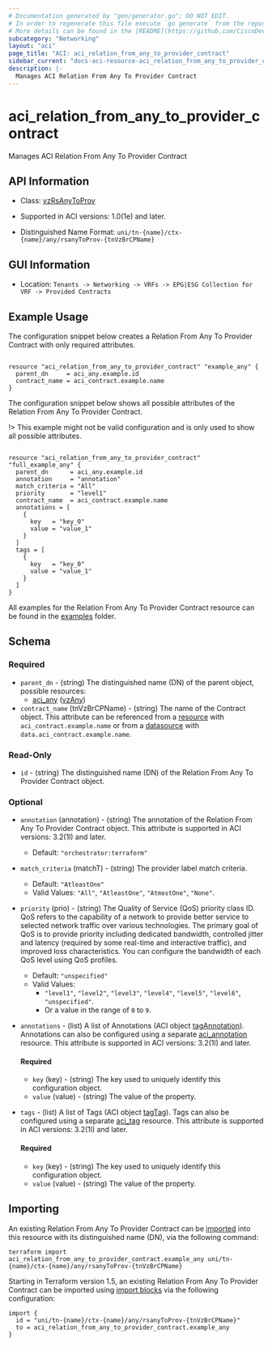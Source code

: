 ```yaml
---
# Documentation generated by "gen/generator.go"; DO NOT EDIT.
# In order to regenerate this file execute `go generate` from the repository root.
# More details can be found in the [README](https://github.com/CiscoDevNet/terraform-provider-aci/blob/master/README.md).
subcategory: "Networking"
layout: "aci"
page_title: "ACI: aci_relation_from_any_to_provider_contract"
sidebar_current: "docs-aci-resource-aci_relation_from_any_to_provider_contract"
description: |-
  Manages ACI Relation From Any To Provider Contract
---
```


# aci_relation_from_any_to_provider_contract #

Manages ACI Relation From Any To Provider Contract



## API Information ##

* Class: [vzRsAnyToProv](https://pubhub.devnetcloud.com/media/model-doc-latest/docs/app/index.html#/objects/vzRsAnyToProv/overview)

* Supported in ACI versions: 1.0(1e) and later.

* Distinguished Name Format: `uni/tn-{name}/ctx-{name}/any/rsanyToProv-{tnVzBrCPName}`

## GUI Information ##

* Location: `Tenants -> Networking -> VRFs -> EPG|ESG Collection for VRF -> Provided Contracts`

## Example Usage ##

The configuration snippet below creates a Relation From Any To Provider Contract with only required attributes.

```hcl

resource "aci_relation_from_any_to_provider_contract" "example_any" {
  parent_dn     = aci_any.example.id
  contract_name = aci_contract.example.name
}

```
The configuration snippet below shows all possible attributes of the Relation From Any To Provider Contract.

!> This example might not be valid configuration and is only used to show all possible attributes.

```hcl

resource "aci_relation_from_any_to_provider_contract" "full_example_any" {
  parent_dn      = aci_any.example.id
  annotation     = "annotation"
  match_criteria = "All"
  priority       = "level1"
  contract_name  = aci_contract.example.name
  annotations = [
    {
      key   = "key_0"
      value = "value_1"
    }
  ]
  tags = [
    {
      key   = "key_0"
      value = "value_1"
    }
  ]
}

```

All examples for the Relation From Any To Provider Contract resource can be found in the [examples](https://github.com/CiscoDevNet/terraform-provider-aci/tree/master/examples/resources/aci_relation_from_any_to_provider_contract) folder.

## Schema ##

### Required ###

* `parent_dn` - (string) The distinguished name (DN) of the parent object, possible resources:
  - [aci_any](https://registry.terraform.io/providers/CiscoDevNet/aci/latest/docs/resources/any) ([vzAny](https://pubhub.devnetcloud.com/media/model-doc-latest/docs/app/index.html#/objects/vzAny/overview))
* `contract_name` (tnVzBrCPName) - (string) The name of the Contract object. This attribute can be referenced from a [resource](https://registry.terraform.io/providers/CiscoDevNet/aci/latest/docs/resources/contract) with `aci_contract.example.name` or from a [datasource](https://registry.terraform.io/providers/CiscoDevNet/aci/latest/docs/data-sources/contract) with `data.aci_contract.example.name`.

### Read-Only ###

* `id` - (string) The distinguished name (DN) of the Relation From Any To Provider Contract object.

### Optional ###

* `annotation` (annotation) - (string) The annotation of the Relation From Any To Provider Contract object. This attribute is supported in ACI versions: 3.2(1l) and later.
  - Default: `"orchestrator:terraform"`
* `match_criteria` (matchT) - (string) The provider label match criteria.
  - Default: `"AtleastOne"`
  - Valid Values: `"All"`, `"AtleastOne"`, `"AtmostOne"`, `"None"`.
* `priority` (prio) - (string) The Quality of Service (QoS) priority class ID. QoS refers to the capability of a network to provide better service to selected network traffic over various technologies. The primary goal of QoS is to provide priority including dedicated bandwidth, controlled jitter and latency (required by some real-time and interactive traffic), and improved loss characteristics. You can configure the bandwidth of each QoS level using QoS profiles.
  - Default: `"unspecified"`
  - Valid Values:
    * `"level1"`, `"level2"`, `"level3"`, `"level4"`, `"level5"`, `"level6"`, `"unspecified"`.
    * Or a value in the range of `0` to `9`.
* `annotations` - (list) A list of Annotations (ACI object [tagAnnotation](https://pubhub.devnetcloud.com/media/model-doc-latest/docs/app/index.html#/objects/tagAnnotation/overview)). Annotations can also be configured using a separate [aci_annotation](https://registry.terraform.io/providers/CiscoDevNet/aci/latest/docs/resources/annotation) resource. This attribute is supported in ACI versions: 3.2(1l) and later.
  #### Required ####
  
    * `key` (key) - (string) The key used to uniquely identify this configuration object.
    * `value` (value) - (string) The value of the property.
* `tags` - (list) A list of Tags (ACI object [tagTag](https://pubhub.devnetcloud.com/media/model-doc-latest/docs/app/index.html#/objects/tagTag/overview)). Tags can also be configured using a separate [aci_tag](https://registry.terraform.io/providers/CiscoDevNet/aci/latest/docs/resources/tag) resource. This attribute is supported in ACI versions: 3.2(1l) and later.
  #### Required ####
  
    * `key` (key) - (string) The key used to uniquely identify this configuration object.
    * `value` (value) - (string) The value of the property.

## Importing

An existing Relation From Any To Provider Contract can be [imported](https://www.terraform.io/docs/import/index.html) into this resource with its distinguished name (DN), via the following command:

```
terraform import aci_relation_from_any_to_provider_contract.example_any uni/tn-{name}/ctx-{name}/any/rsanyToProv-{tnVzBrCPName}
```

Starting in Terraform version 1.5, an existing Relation From Any To Provider Contract can be imported
using [import blocks](https://developer.hashicorp.com/terraform/language/import) via the following configuration:

```
import {
  id = "uni/tn-{name}/ctx-{name}/any/rsanyToProv-{tnVzBrCPName}"
  to = aci_relation_from_any_to_provider_contract.example_any
}
```
